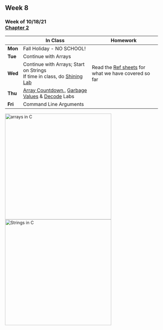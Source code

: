 ## Week 8

### Week of 10/18/21<br>[Chapter 2](/apcsp/curriculum/2)

  |       |In Class               |Homework   |
  |-------|---------              |---------  |
  |**Mon**|Fall Holiday - NO SCHOOL! |
  |**Tue**|Continue with Arrays | |
  |**Wed**|Continue with Arrays; Start on Strings<br>If time in class, do [Shining Lab](https://lab.cs50.io/candib80/cs50labs/c/shining/) |Read the [Ref sheets](\apcsp\assets\pdfs\ch2_ref_sheets.pdf) for what we have covered so far |
  |**Thu**|[Array Countdown](https://lab.cs50.io/candib80/cs50labs/c/arrayCountdown/),,  [Garbage Values](https://lab.cs50.io/candib80/cs50labs/c/garbage/) & [Decode](https://lab.cs50.io/candib80/cs50labs/c/decode/) Labs| |
  |**Fri**|Command Line Arguments | |


<meta http-equiv="refresh" content="300"/>

<!-- <img src="https://miro.medium.com/max/2544/1*yiyfZodqXNwMouC0-B0Wlg.png" alt="big o graph" height="350"> -->
<img src="https://media.geeksforgeeks.org/wp-content/cdn-uploads/Array-Declaration-In-C.png" alt="arrays in C" height="350">
<img src="https://media.geeksforgeeks.org/wp-content/cdn-uploads/20201209135923/String-in-C.png" alt="Strings in C" height="350">

